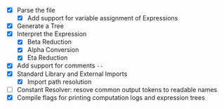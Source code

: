 - [x] Parse the file
  - [x] Add support for variable assignment of Expressions
- [x] Generate a Tree
- [x] Interpret the Expression
    - [x] Beta Reduction
    - [x] Alpha Conversion
    - [x] Eta Reduction
- [x] Add support for comments `--`
- [x] Standard Library and External Imports
    - [x] Import path resolution
- [ ] Constant Resolver: resove common output tokens to readable names
- [x] Compile flags for printing computation logs and expression trees
